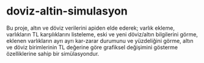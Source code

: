 # doviz-altin-simulasyon
Bu proje, altın ve döviz verilerini apiden elde ederek; varlık ekleme, varlıkların TL karşılıklarını listeleme, eski ve yeni döviz/altın bilgilerini görme, eklenen varlıkların ayrı ayrı kar-zarar durumunu ve yüzdeliğini görme, altın ve döviz birimlerinin TL değerine göre grafiksel değişimini gösterme özelliklerine sahip bir simülasyondur.
